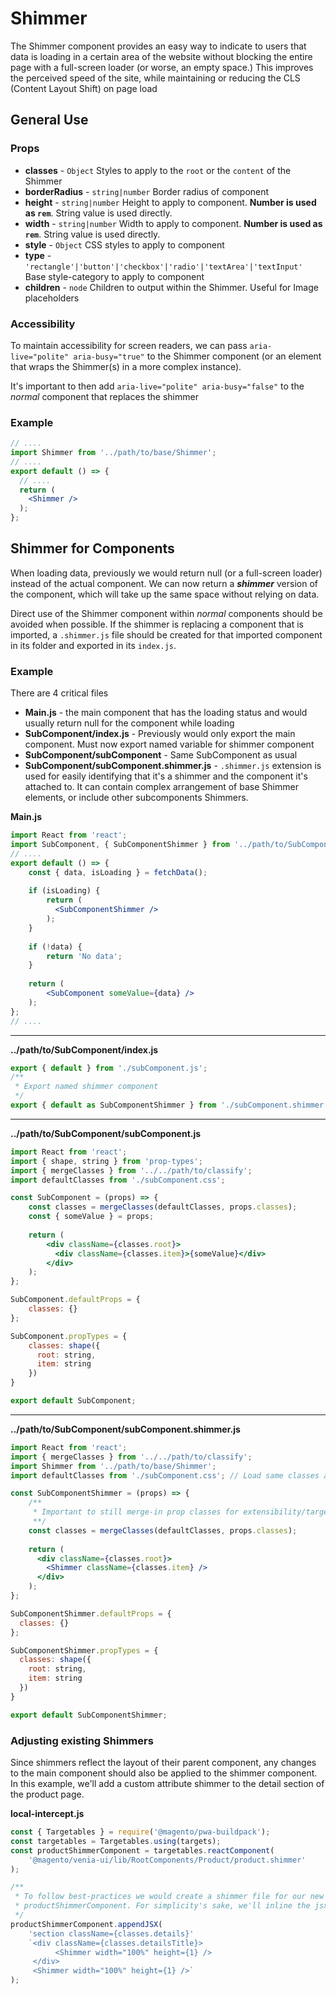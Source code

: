 # Shimmer
The Shimmer component provides an easy way to indicate to users that data is loading in a certain area of the website
without blocking the entire page with a full-screen loader (or worse, an empty space.) This improves the perceived speed of the site,
while maintaining or reducing the CLS (Content Layout Shift) on page load

## General Use
### Props
* **classes** - `Object` Styles to apply to the `root` or the `content` of the Shimmer
* **borderRadius** - `string|number` Border radius of component
* **height** - `string|number` Height to apply to component. **Number is used as `rem`**. String value is used directly.
* **width** - `string|number` Width to apply to component. **Number is used as `rem`**. String value is used directly.
* **style** - `Object` CSS styles to apply to component
* **type** - `'rectangle'|'button'|'checkbox'|'radio'|'textArea'|'textInput'` Base style-category to apply to component
* **children** - `node` Children to output within the Shimmer. Useful for Image placeholders

### Accessibility
To maintain accessibility for screen readers, we can pass `aria-live="polite" aria-busy="true"` to the Shimmer component (or an
element that wraps the Shimmer(s) in a more complex instance).

It's important to then add `aria-live="polite" aria-busy="false"` to the _normal_ component that replaces the shimmer

### Example
```jsx
// ....
import Shimmer from '../path/to/base/Shimmer';
// ....
export default () => {
  // ....
  return (
    <Shimmer />
  );
};
```

## Shimmer for Components
When loading data, previously we would return null (or a full-screen loader) instead of the actual component. We can now return a
_**shimmer**_ version of the component, which will take up the same space without relying on data.

Direct use of the Shimmer component within _normal_ components should be avoided when possible. If the shimmer is replacing a component
that is imported, a `.shimmer.js` file should be created for that imported component in its folder and exported in its `index.js`.

### Example
There are 4 critical files
* **Main.js** - the main component that has the loading status and would usually return null for the component while loading
* **SubComponent/index.js** - Previously would only export the main component. Must now export named variable for shimmer component
* **SubComponent/subComponent** - Same SubComponent as usual
* **SubComponent/subComponent.shimmer.js** - `.shimmer.js` extension is used for easily identifying that it's a shimmer and
  the component it's attached to. It can contain complex arrangement of base Shimmer elements, or include other subcomponents Shimmers.

**Main.js**
```jsx
import React from 'react';
import SubComponent, { SubComponentShimmer } from '../path/to/SubComponent';
// ....
export default () => {
    const { data, isLoading } = fetchData();
    
    if (isLoading) {
        return (
          <SubComponentShimmer />  
        );
    }
    
    if (!data) {
        return 'No data';
    }
    
    return (
        <SubComponent someValue={data} />
    );
};
// ....
```
---
**../path/to/SubComponent/index.js**
```jsx
export { default } from './subComponent.js';
/**
 * Export named shimmer component
 */
export { default as SubComponentShimmer } from './subComponent.shimmer.js';
```
---
**../path/to/SubComponent/subComponent.js**
```jsx
import React from 'react';
import { shape, string } from 'prop-types';
import { mergeClasses } from '../../path/to/classify';
import defaultClasses from './subComponent.css';

const SubComponent = (props) => {
    const classes = mergeClasses(defaultClasses, props.classes);
    const { someValue } = props;
    
    return (
        <div className={classes.root}>
          <div className={classes.item}>{someValue}</div>
        </div>
    );
};

SubComponent.defaultProps = {
    classes: {}
};

SubComponent.propTypes = {
    classes: shape({
      root: string,
      item: string
    })
}

export default SubComponent;
```
---
**../path/to/SubComponent/subComponent.shimmer.js**
```jsx
import React from 'react';
import { mergeClasses } from '../../path/to/classify';
import Shimmer from '../path/to/base/Shimmer';
import defaultClasses from './subComponent.css'; // Load same classes as real SubComponent

const SubComponentShimmer = (props) => {
    /**
     * Important to still merge-in prop classes for extensibility/targetability
     **/
    const classes = mergeClasses(defaultClasses, props.classes);
    
    return (
      <div className={classes.root}>
        <Shimmer className={classes.item} />
      </div>  
    );
};

SubComponentShimmer.defaultProps = {
  classes: {}
};

SubComponentShimmer.propTypes = {
  classes: shape({
    root: string,
    item: string
  })
}

export default SubComponentShimmer;
```

### Adjusting existing Shimmers
Since shimmers reflect the layout of their parent component, any changes to the main component should also be applied to
the shimmer component. In this example, we'll add a custom attribute shimmer to the detail section of the product page.

**local-intercept.js**
```jsx
const { Targetables } = require('@magento/pwa-buildpack');
const targetables = Targetables.using(targets);
const productShimmerComponent = targetables.reactComponent(
    '@magento/venia-ui/lib/RootComponents/Product/product.shimmer'
);

/**
 * To follow best-practices we would create a shimmer file for our new attribute, and import it into the
 * productShimmerComponent. For simplicity's sake, we'll inline the jsx here.
 */
productShimmerComponent.appendJSX(
    'section className={classes.details}'
    `<div className={classes.detailsTitle}>
          <Shimmer width="100%" height={1} />
     </div>
     <Shimmer width="100%" height={1} />`
);
```
